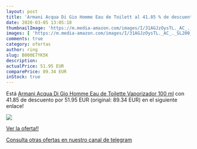 ```yaml
---
layout: post
title: 'Armani Acqua Di Gio Homme Eau de Toilett al 41.85 % de descuento'
date: 2020-03-05 13:05:18
thumbnailImage: 'https://m.media-amazon.com/images/I/31AGJzOysTL._AC_._SL200_.jpg'
images: [ 'https://m.media-amazon.com/images/I/31AGJzOysTL._AC_._SL200_.jpg' ]
comments: true
category: ofertas
author: ring
slug: B000E7YK5K
description:
actualPrice: 51.95 EUR
comparePrice: 89.34 EUR
inStock: true
---
```


Está [Armani Acqua Di Gio Homme Eau de Toilette Vaporizador 100 ml](https://www.amazon.com/dp/B000E7YK5K/?tag=redken08-20) con 41.85 de descuento por 51.95 EUR (original: 89.34 EUR) en el siguiente enlace!

[![](https://m.media-amazon.com/images/I/31AGJzOysTL._AC_._SL200_.jpg)](https://www.amazon.com/dp/B000E7YK5K/?tag=redken08-20)

[Ver la oferta!!](https://www.amazon.com/dp/B000E7YK5K/?tag=redken08-20)

[Consulta otras ofertas en nuestro canal de telegram](https://t.me/s/ofertas25)
